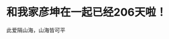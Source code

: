 <!DOCTYPE html>
<html lang="en">
<head>
    <meta charset="UTF-8">
    <title>梦幻南泉——遇见Mr.right</title>
</head>
<body>
<h1>和我家彦坤在一起已经206天啦！</h1>
<p>此爱隔山海，山海皆可平</p>
<frameset cols="120,*">
  <frame src="/html/html_contents.html">
  <frame src="/html/frame_a.html" name="代码1">
</frameset>
</body>
</html>

